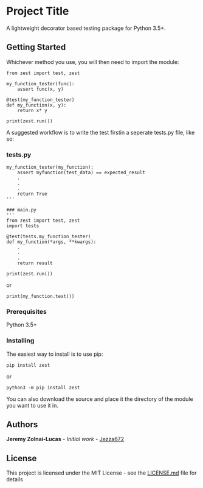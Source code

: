 # Project Title

A lightweight decorator based testing package for Python 3.5+.

## Getting Started

Whichever method you use, you will then need to import the module:
```
from zest import test, zest

my_function_tester(func):
    assert func(x, y)

@test(my_function_tester)
def my_function(x, y):
    return x* y

print(zest.run())
```

A suggested workflow is to write the test firstin a seperate tests.py file, like so:
### tests.py
```
my_function_tester(my_function):
    assert myfunction(test_data) == expected_result
    .
    .
    .
    return True
'''

### main.py
'''
from zest import test, zest
import tests

@test(tests.my_function_tester)
def my_function(*args, **kwargs):
    .
    .
    .
    return result

print(zest.run())
```
or
```
print(my_function.test())
```

### Prerequisites

Python 3.5+

### Installing

The easiest way to install is to use pip:
```
pip install zest
```
or
```
python3 -m pip install zest
```
You can also download the source and place it the directory of the module you want to use it in.

## Authors

**Jeremy Zolnai-Lucas** - *Initial work* - [Jezza672](https://github.com/Jezza672)

## License

This project is licensed under the MIT License - see the [LICENSE.md](LICENSE.md) file for details
